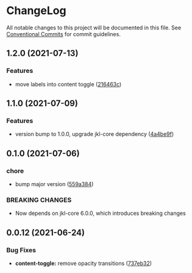 # ChangeLog

All notable changes to this project will be documented in this file.
See [Conventional Commits](https://conventionalcommits.org) for commit guidelines.

## 1.2.0 (2021-07-13)

### Features

- move labels into content toggle ([216463c](https://github.com/fremtind/jokul/commit/216463cf2e564198e3ca0a0a935d1a7ce2f709e4))

## 1.1.0 (2021-07-09)

### Features

- version bump to 1.0.0, upgrade jkl-core dependency ([4a4be9f](https://github.com/fremtind/jokul/commit/4a4be9fb06ab7ed5c2ed2c1f377d32586c8d42e1))

## 0.1.0 (2021-07-06)

### chore

-   bump major version ([559a384](https://github.com/fremtind/jokul/commit/559a384a5315931ad2ea7acc8328b383acbdbd8b))

### BREAKING CHANGES

-   Now depends on jkl-core 6.0.0, which introduces breaking changes

## 0.0.12 (2021-06-24)

### Bug Fixes

-   **content-toggle:** remove opacity transitions ([737eb32](https://github.com/fremtind/jokul/commit/737eb32ded64223a203b1874a8092945e88218ea))

